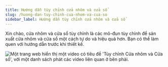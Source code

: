 ```yaml
---
title: Hướng dẫn tùy chỉnh cửa nhôm và cửa sổ
slug: /huong-dan-tuy-chinh-cua-nhom-va-cua-so
sidebar_label: Hướng dẫn tùy chỉnh cửa nhôm và cửa sổ
---
```


Xin chào, cửa nhôm và cửa sổ tùy chỉnh là các mô-đun tùy chỉnh để sản xuất cửa nhôm và cửa sổ một cách tự do và hiệu quả hơn. Bạn có thể làm quen với hướng dẫn trước khi thiết kế.

![Một trang web hiển thị một video có tiêu đề 'Tùy chỉnh Cửa nhôm và Cửa sổ', với một danh sách phát các video liên quan ở bên phải.](https://storage.googleapis.com/jegavn_kb/images/49cc9b47-5a5f-49da-86d8-0202ac0209a4.png)